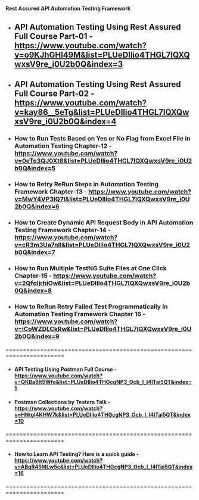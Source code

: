 #### Rest Assured API Automation Testing Framework

* ## API Automation Testing Using Rest Assured Full Course Part-01 - https://www.youtube.com/watch?v=o9KJhGHl49M&list=PLUeDIlio4THGL7lQXQwxsV9re_i0U2b0Q&index=3
* ## API Automation Testing Using Rest Assured Full Course Part-02 - https://www.youtube.com/watch?v=kay86__5eTg&list=PLUeDIlio4THGL7lQXQwxsV9re_i0U2b0Q&index=4

*   ### How to Run Tests Based on Yes or No Flag from Excel File in Automation Testing Chapter-12 - https://www.youtube.com/watch?v=0eTq3QJ0Xt8&list=PLUeDIlio4THGL7lQXQwxsV9re_i0U2b0Q&index=5
*   ### How to Retry ReRun Steps in Automation Testing Framework Chapter-13 - https://www.youtube.com/watch?v=MwY4VP3lQ7I&list=PLUeDIlio4THGL7lQXQwxsV9re_i0U2b0Q&index=6
*   ### How to Create Dynamic API Request Body in API Automation Testing Framework Chapter-14 - https://www.youtube.com/watch?v=cR3m3Ua7nII&list=PLUeDIlio4THGL7lQXQwxsV9re_i0U2b0Q&index=7
*   ###  How to Run Multiple TestNG Suite Files at One Click Chapter-15  - https://www.youtube.com/watch?v=2QfqIjrhiOw&list=PLUeDIlio4THGL7lQXQwxsV9re_i0U2b0Q&index=8
*   ###  How to ReRun Retry Failed Test Programmatically in Automation Testing Framework Chapter 16 - https://www.youtube.com/watch?v=iCoWZDLCkRw&list=PLUeDIlio4THGL7lQXQwxsV9re_i0U2b0Q&index=9
=======================================================================

* #### API Testing Using Postman Full Course - https://www.youtube.com/watch?v=QKBa8lt5Wfo&list=PLUeDIlio4THGcgNP3_Ocb_I_l4ITai5QT&index=1
* #### Postman Collections by Testers Talk - https://www.youtube.com/watch?v=HNtgl4KHW7k&list=PLUeDIlio4THGcgNP3_Ocb_I_l4ITai5QT&index=10

=======================================================================
* #### How to Learn API Testing? Here is a quick guide - https://www.youtube.com/watch?v=ABqR45MLw5c&list=PLUeDIlio4THGcgNP3_Ocb_I_l4ITai5QT&index=16
=======================================================================
